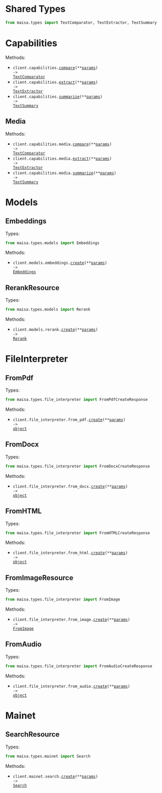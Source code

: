 # Shared Types

```python
from maisa.types import TextComparator, TextExtractor, TextSummary
```

# Capabilities

Methods:

- <code title="post /v1/capabilities/compare">client.capabilities.<a href="./src/maisa/resources/capabilities/capabilities.py">compare</a>(\*\*<a href="src/maisa/types/capability_compare_params.py">params</a>) -> <a href="./src/maisa/types/shared/text_comparator.py">TextComparator</a></code>
- <code title="post /v1/capabilities/extract">client.capabilities.<a href="./src/maisa/resources/capabilities/capabilities.py">extract</a>(\*\*<a href="src/maisa/types/capability_extract_params.py">params</a>) -> <a href="./src/maisa/types/shared/text_extractor.py">TextExtractor</a></code>
- <code title="post /v1/capabilities/summarize">client.capabilities.<a href="./src/maisa/resources/capabilities/capabilities.py">summarize</a>(\*\*<a href="src/maisa/types/capability_summarize_params.py">params</a>) -> <a href="./src/maisa/types/shared/text_summary.py">TextSummary</a></code>

## Media

Methods:

- <code title="post /v1/capabilities/compare/media">client.capabilities.media.<a href="./src/maisa/resources/capabilities/media.py">compare</a>(\*\*<a href="src/maisa/types/capabilities/media_compare_params.py">params</a>) -> <a href="./src/maisa/types/shared/text_comparator.py">TextComparator</a></code>
- <code title="post /v1/capabilities/extract/media">client.capabilities.media.<a href="./src/maisa/resources/capabilities/media.py">extract</a>(\*\*<a href="src/maisa/types/capabilities/media_extract_params.py">params</a>) -> <a href="./src/maisa/types/shared/text_extractor.py">TextExtractor</a></code>
- <code title="post /v1/capabilities/summarize/media">client.capabilities.media.<a href="./src/maisa/resources/capabilities/media.py">summarize</a>(\*\*<a href="src/maisa/types/capabilities/media_summarize_params.py">params</a>) -> <a href="./src/maisa/types/shared/text_summary.py">TextSummary</a></code>

# Models

## Embeddings

Types:

```python
from maisa.types.models import Embeddings
```

Methods:

- <code title="post /v1/models/embeddings">client.models.embeddings.<a href="./src/maisa/resources/models/embeddings.py">create</a>(\*\*<a href="src/maisa/types/models/embedding_create_params.py">params</a>) -> <a href="./src/maisa/types/models/embeddings.py">Embeddings</a></code>

## RerankResource

Types:

```python
from maisa.types.models import Rerank
```

Methods:

- <code title="post /v1/models/rerank">client.models.rerank.<a href="./src/maisa/resources/models/rerank.py">create</a>(\*\*<a href="src/maisa/types/models/rerank_create_params.py">params</a>) -> <a href="./src/maisa/types/models/rerank.py">Rerank</a></code>

# FileInterpreter

## FromPdf

Types:

```python
from maisa.types.file_interpreter import FromPdfCreateResponse
```

Methods:

- <code title="post /v1/file-interpreter/from-pdf">client.file_interpreter.from_pdf.<a href="./src/maisa/resources/file_interpreter/from_pdf.py">create</a>(\*\*<a href="src/maisa/types/file_interpreter/from_pdf_create_params.py">params</a>) -> <a href="./src/maisa/types/file_interpreter/from_pdf_create_response.py">object</a></code>

## FromDocx

Types:

```python
from maisa.types.file_interpreter import FromDocxCreateResponse
```

Methods:

- <code title="post /v1/file-interpreter/from-docx">client.file_interpreter.from_docx.<a href="./src/maisa/resources/file_interpreter/from_docx.py">create</a>(\*\*<a href="src/maisa/types/file_interpreter/from_docx_create_params.py">params</a>) -> <a href="./src/maisa/types/file_interpreter/from_docx_create_response.py">object</a></code>

## FromHTML

Types:

```python
from maisa.types.file_interpreter import FromHTMLCreateResponse
```

Methods:

- <code title="post /v1/file-interpreter/from-html">client.file_interpreter.from_html.<a href="./src/maisa/resources/file_interpreter/from_html.py">create</a>(\*\*<a href="src/maisa/types/file_interpreter/from_html_create_params.py">params</a>) -> <a href="./src/maisa/types/file_interpreter/from_html_create_response.py">object</a></code>

## FromImageResource

Types:

```python
from maisa.types.file_interpreter import FromImage
```

Methods:

- <code title="post /v1/file-interpreter/from-image">client.file_interpreter.from_image.<a href="./src/maisa/resources/file_interpreter/from_image.py">create</a>(\*\*<a href="src/maisa/types/file_interpreter/from_image_create_params.py">params</a>) -> <a href="./src/maisa/types/file_interpreter/from_image.py">FromImage</a></code>

## FromAudio

Types:

```python
from maisa.types.file_interpreter import FromAudioCreateResponse
```

Methods:

- <code title="post /v1/file-interpreter/from-audio">client.file_interpreter.from_audio.<a href="./src/maisa/resources/file_interpreter/from_audio.py">create</a>(\*\*<a href="src/maisa/types/file_interpreter/from_audio_create_params.py">params</a>) -> <a href="./src/maisa/types/file_interpreter/from_audio_create_response.py">object</a></code>

# Mainet

## SearchResource

Types:

```python
from maisa.types.mainet import Search
```

Methods:

- <code title="post /v1/mainet/search">client.mainet.search.<a href="./src/maisa/resources/mainet/search.py">create</a>(\*\*<a href="src/maisa/types/mainet/search_create_params.py">params</a>) -> <a href="./src/maisa/types/mainet/search.py">Search</a></code>
